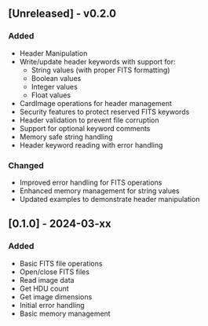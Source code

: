 ## [Unreleased] - v0.2.0
### Added
- Header Manipulation
 - Write/update header keywords with support for:
   - String values (with proper FITS formatting)
   - Boolean values
   - Integer values
   - Float values
 - CardImage operations for header management
 - Security features to protect reserved FITS keywords
 - Header validation to prevent file corruption
 - Support for optional keyword comments
 - Memory safe string handling
 - Header keyword reading with error handling

### Changed
- Improved error handling for FITS operations
- Enhanced memory management for string values
- Updated examples to demonstrate header manipulation

## [0.1.0] - 2024-03-xx
### Added
- Basic FITS file operations
 - Open/close FITS files
 - Read image data
 - Get HDU count
 - Get image dimensions
- Initial error handling
- Basic memory management